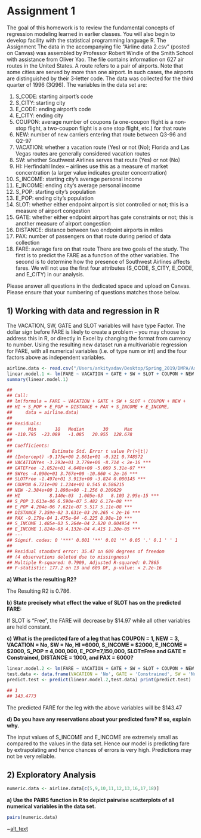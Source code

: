 # Assignment 1

The goal of this homework is to review the fundamental concepts of regression modeling learned in earlier classes. You will also begin to develop facility with the statistical programming language R.
The Assignment
The data in the accompanying file “Airline data 2.csv” (posted on Canvas) was assembled by Professor Robert Windle of the Smith School with assistance from Oliver Yao. The file contains information on 627 air routes in the United States. A route refers to a pair of airports. Note that some cities are served by more than one airport. In such cases, the airports are distinguished by their 3-letter code. The data was collected for the third quarter of 1996 (3Q96). The variables in the data set are:
1. S_CODE: starting airport’s code
2. S_CITY: starting city
3. E_CODE: ending airport’s code
4. E_CITY: ending city
5. COUPON: average number of coupons (a one-coupon flight is a non-stop flight, a two-coupon flight is a one stop flight, etc.) for that route
6. NEW: number of new carriers entering that route between Q3-96 and Q2-97
7. VACATION: whether a vacation route (Yes) or not (No); Florida and Las Vegas routes are generally
considered vacation routes
8. SW: whether Southwest Airlines serves that route (Yes) or not (No)
9. HI: Herfindahl Index – airlines use this as a measure of market concentration (a larger value indicates
greater concentration)
10. S_INCOME: starting city’s average personal income
11. E_INCOME: ending city’s average personal income
12. S_POP: starting city’s population
13. E_POP: ending city’s population
14. SLOT: whether either endpoint airport is slot controlled or not; this is a measure of airport congestion
15. GATE: whether either endpoint airport has gate constraints or not; this is another measure of airport
congestion
16. DISTANCE: distance between two endpoint airports in miles
17. PAX: number of passengers on that route during period of data collection
18. FARE: average fare on that route
There are two goals of the study. The first is to predict the FARE as a function of the other variables. The second is to determine how the presence of Southwest Airlines affects fares.
We will not use the first four attributes (S_CODE, S_CITY, E_CODE, and E_CITY) in our analysis.

Please answer all questions in the dedicated space and upload on Canvas. Please ensure that your numbering of questions matches those below.


## 1) Working with data and regression in R
The VACATION, SW, GATE and SLOT variables will have type Factor. The dollar sign before FARE is likely to create a problem – you may choose to address this in R, or directly in Excel by changing the format from currency to number. Using the resulting new dataset run a multivariable regression for FARE, with all numerical variables (i.e. of type num or int) and the four factors above as independent variables.

```R
airline.data <- read.csv("/Users/ankityadav/Desktop/Spring_2019/DMPA/Assignments/Assignme nt 1/Airline Data V2.csv")
linear.model.1 <- lm(FARE ~ VACATION + GATE + SW + SLOT + COUPON + NEW + HI + S_POP + E_P OP + DISTANCE + PAX + S_INCOME + E_INCOME, airline.data)
summary(linear.model.1)
```

```R
##
## Call:
## lm(formula = FARE ~ VACATION + GATE + SW + SLOT + COUPON + NEW +
## HI + S_POP + E_POP + DISTANCE + PAX + S_INCOME + E_INCOME,
##     data = airline.data)
##
## Residuals:
##      Min       1Q   Median       3Q      Max
## -110.795  -23.089   -1.085   20.955  128.678
##
## Coefficients:
##               Estimate Std. Error t value Pr(>|t|)
## (Intercept) -9.175e+00 2.861e+01 -0.321 0.748572
## VACATIONYes -3.293e+01 3.779e+00 -8.714 < 2e-16 ***
## GATEFree -2.052e+01 4.048e+00 -5.069 5.31e-07 ***
## SWYes -4.090e+01 3.767e+00 -10.860 < 2e-16 ***
## SLOTFree -1.497e+01 3.913e+00 -3.824 0.000145 ***
## COUPON 6.721e+00 1.234e+01 0.545 0.586215
## NEW -2.384e+00 1.898e+00 -1.256 0.209629
## HI           8.140e-03  1.005e-03   8.103 2.95e-15 ***
## S_POP 3.613e-06 6.590e-07 5.482 6.17e-08 ***
## E_POP 4.204e-06 7.621e-07 5.517 5.11e-08 ***
## DISTANCE 7.359e-02 3.631e-03 20.265 < 2e-16 ***
## PAX -9.179e-04 1.475e-04 -6.225 8.98e-10 ***
## S_INCOME 1.485e-03 5.264e-04 2.820 0.004954 **
## E_INCOME 1.824e-03 4.132e-04 4.415 1.20e-05 ***
## ---
## Signif. codes: 0 '***' 0.001 '**' 0.01 '*' 0.05 '.' 0.1 ' ' 1
##
## Residual standard error: 35.47 on 609 degrees of freedom
## (4 observations deleted due to missingness)
## Multiple R-squared: 0.7909, Adjusted R-squared: 0.7865
## F-statistic: 177.2 on 13 and 609 DF, p-value: < 2.2e-16
```

**a) What is the resulting R2?**

The Resulting R2 is 0.786.

**b) State precisely what effect the value of SLOT has on the predicted FARE:**

If SLOT is “Free”, the FARE will decrease by $14.97 while all other variables are held constant.

**c) What is the predicted fare of a leg that has COUPON = 1, NEW = 3, VACATION = No, SW = No, HI =6000, S_INCOME = $2000, E_INCOME = $2000, S_POP = 4,000,000, E_POP=7,150,000, SLOT=Free and GATE = Constrained, DISTANCE = 1000, and PAX = 6000?**
  
```R
linear.model.2 <- lm(FARE ~ VACATION + GATE + SW + SLOT + COUPON + NEW + HI + S_POP + E_POP + DISTANCE + PAX + S_INCOME + E_INCOME, airline.data)
test.data <- data.frame(VACATION = 'No', GATE = 'Constrained', SW = 'No', SLOT = 'Free ', COUPON = 1, NEW = 3, HI = 6000, S_POP = 4000000, E_POP = 7150000, DISTANCE = 1000, PAX = 6000, S_INCOME = 2000, E_INCOME = 2000)
predict.test <- predict(linear.model.2,test.data) print(predict.test)

## 1
## 143.4773
```
The predicted FARE for the leg with the above variables will be $143.47

**d) Do you have any reservations about your predicted fare? If so, explain why.**

The input values of S_INCOME and E_INCOME are extremely small as compared to the values in the data set. Hence our model is predicting fare by extrapolating and hence chances of errors is very high. Predictions may not be very reliable.


## 2) Exploratory Analysis

```R
numeric.data <- airline.data[c(5,9,10,11,12,13,16,17,18)]
```
**a) Use the PAIRS function in R to depict pairwise scatterplots of all numerical variables in the data set.**

```R
pairs(numeric.data)
```
~[alt_text](https://github.com/ankity09/R-programming/blob/master/Data_Mining_Assignments/Assignment1_2_a.png)

